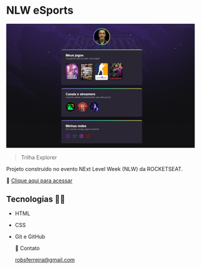 # NLW eSports

![oreview](.github/preview.png)

>Trilha Explorer

Projeto construído no evento NExt Level Week (NLW) da ROCKETSEAT.

  🔗 [Clique aqui para acessar](https://robsferreira.github.io/NLW-eSPORTS-Explorer/) 

## Tecnologias 👨‍💻

- HTML
- CSS
- Git e GitHub
  
  📧 Contato

  robsferreira@gmail.com